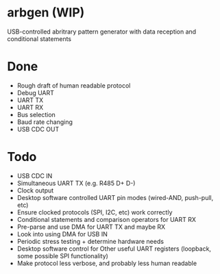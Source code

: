 # arbgen (WIP)
USB-controlled abritrary pattern generator with data reception and conditional statements

# Done
 * Rough draft of human readable protocol
 * Debug UART
 * UART TX
 * UART RX
 * Bus selection
 * Baud rate changing
 * USB CDC OUT
 
# Todo
 * USB CDC IN
 * Simultaneous UART TX (e.g. R485 D+ D-)
 * Clock output
 * Desktop software controlled UART pin modes (wired-AND, push-pull, etc)
 * Ensure clocked protocols (SPI, I2C, etc) work correctly
 * Conditional statements and comparison operators for UART RX
 * Pre-parse and use DMA for UART TX and maybe RX
 * Look into using DMA for USB IN
 * Periodic stress testing + determine hardware needs
 * Desktop software control for Other useful UART registers (loopback, some possible SPI functionality)
 * Make protocol less verbose, and probably less human readable
